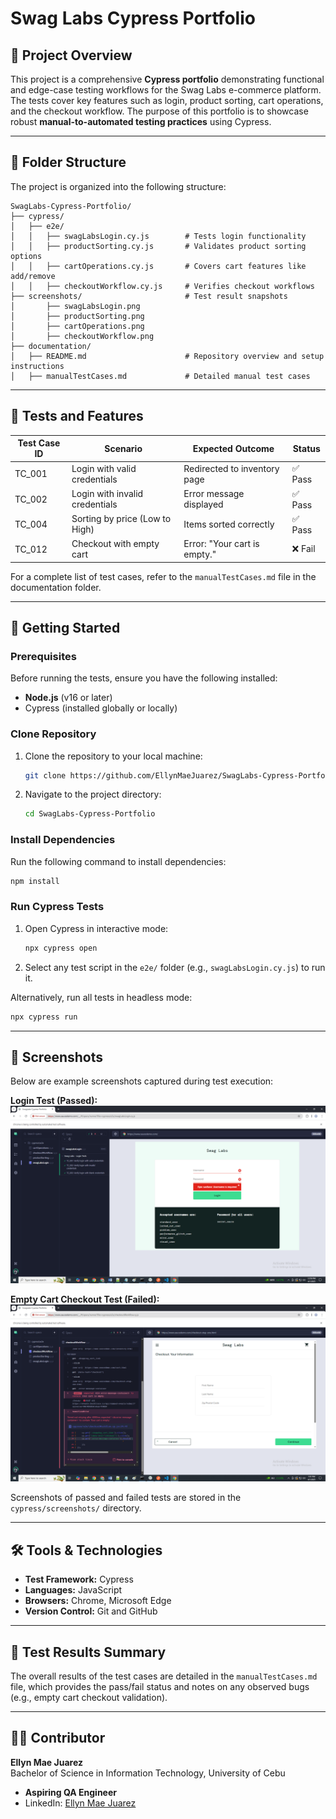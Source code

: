 # Swag Labs Cypress Portfolio

## 📜 Project Overview
This project is a comprehensive **Cypress portfolio** demonstrating functional and edge-case testing workflows for the Swag Labs e-commerce platform. The tests cover key features such as login, product sorting, cart operations, and the checkout workflow. The purpose of this portfolio is to showcase robust **manual-to-automated testing practices** using Cypress.

---

## 📁 Folder Structure

The project is organized into the following structure:

```plaintext
SwagLabs-Cypress-Portfolio/
├── cypress/
│   ├── e2e/
│   │   ├── swagLabsLogin.cy.js        # Tests login functionality
│   │   ├── productSorting.cy.js       # Validates product sorting options
│   │   ├── cartOperations.cy.js       # Covers cart features like add/remove
│   │   ├── checkoutWorkflow.cy.js     # Verifies checkout workflows
├── screenshots/                       # Test result snapshots
│       ├── swagLabsLogin.png
│       ├── productSorting.png
│       ├── cartOperations.png
│       ├── checkoutWorkflow.png
├── documentation/
│   ├── README.md                      # Repository overview and setup instructions
│   ├── manualTestCases.md             # Detailed manual test cases
```

---

## 🧪 Tests and Features

| **Test Case ID** | **Scenario**                             | **Expected Outcome**                               | **Status**   |
|------------------|------------------------------------------|---------------------------------------------------|--------------|
| TC_001           | Login with valid credentials            | Redirected to inventory page                     | ✅ Pass      |
| TC_002           | Login with invalid credentials          | Error message displayed                          | ✅ Pass      |
| TC_004           | Sorting by price (Low to High)          | Items sorted correctly                           | ✅ Pass      |
| TC_012           | Checkout with empty cart                | Error: "Your cart is empty."                     | ❌ Fail      |

For a complete list of test cases, refer to the `manualTestCases.md` file in the documentation folder.

---

## 🚀 Getting Started

### **Prerequisites**
Before running the tests, ensure you have the following installed:
- **Node.js** (v16 or later)
- Cypress (installed globally or locally)

### **Clone Repository**
1. Clone the repository to your local machine:
   ```bash
   git clone https://github.com/EllynMaeJuarez/SwagLabs-Cypress-Portfolio.git
   ```

2. Navigate to the project directory:
   ```bash
   cd SwagLabs-Cypress-Portfolio
   ```

### **Install Dependencies**
Run the following command to install dependencies:
```bash
npm install
```

### **Run Cypress Tests**
1. Open Cypress in interactive mode:
   ```bash
   npx cypress open
   ```
2. Select any test script in the `e2e/` folder (e.g., `swagLabsLogin.cy.js`) to run it.

Alternatively, run all tests in headless mode:
```bash
npx cypress run
```

---

## 📸 Screenshots

Below are example screenshots captured during test execution:

**Login Test (Passed):**  
![LoginTest_Passed](screenshots/swagLabsLogin.png)

**Empty Cart Checkout Test (Failed):**  
![Empty_Cart_CheckoutTest_Failed](screenshots/checkoutWorkflow.png)

Screenshots of passed and failed tests are stored in the `cypress/screenshots/` directory.

---

## 🛠 Tools & Technologies
- **Test Framework:** Cypress
- **Languages:** JavaScript
- **Browsers:** Chrome, Microsoft Edge
- **Version Control:** Git and GitHub

---

## 📄 Test Results Summary
The overall results of the test cases are detailed in the `manualTestCases.md` file, which provides the pass/fail status and notes on any observed bugs (e.g., empty cart checkout validation).

---

## 🙋‍♀️ Contributor
**Ellyn Mae Juarez**  
Bachelor of Science in Information Technology, University of Cebu  
- **Aspiring QA Engineer**
- LinkedIn: [Ellyn Mae Juarez](https://www.linkedin.com/in/ellyn-mae-juarez/)
